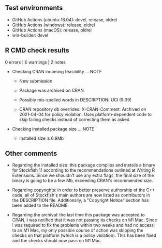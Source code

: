 ## Test environments

* GitHub Actions (ubuntu-16.04): devel, release, oldrel
* GitHub Actions (windows): release, oldrel
* GitHub Actions (macOS): release, oldrel
* win-builder: devel

## R CMD check results

0 errors | 0 warnings | 2 notes

* Checking CRAN incoming feasibility ... NOTE
  
  * New submission
  
  * Package was archived on CRAN
  
  * Possibly mis-spelled words in DESCRIPTION:
      UCI (9:39)
  
  * CRAN repository db overrides:
      X-CRAN-Comment: Archived on 2021-04-04 for policy violation.
      Uses platform-dependent code to skip failing checks instead of
      correcting them as asked.

* Checking installed package size ... NOTE

  * Installed size is 6.9Mb

## Other comments

* Regarding the installed size: this package compiles and installs a binary for
Stockfish 11 according to the recommendations outlined at Writing R Extensions.
Since we shouldn't use any extra flags, the final size of the binary is going to
be a few Mb, exceeding CRAN's recommended size.

* Regarding copyrights: in order to better preserve authorship of the C++ code,
all of Stockfish's main authors are now listed as contributors in the
DESCRIPTION file. Additionally, a "Copyright Notice" section has been added to
the README.

* Regarding the archival: the last time this package was accepted to CRAN, I was
notified that it was not passing its checks on M1 Mac. Since I was required to
fix the problems within two weeks and had no access to an M1 Mac, my only
possible course of action was skipping the checks on that platform (which is a
policy violation). This has been fixed and the checks should now pass on M1 Mac.
